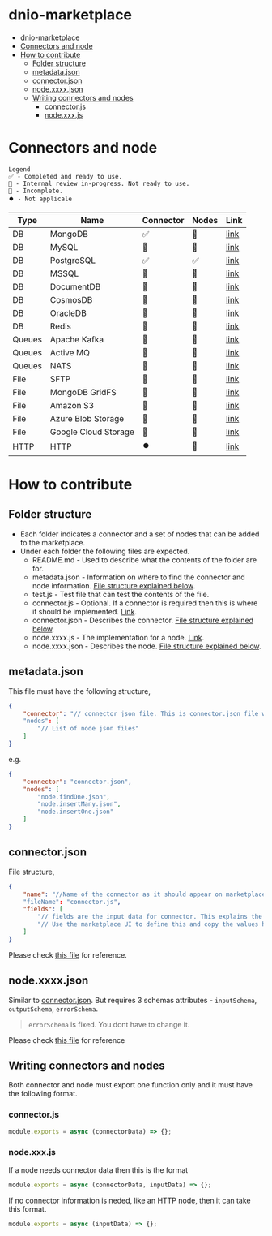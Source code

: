 # dnio-marketplace

- [dnio-marketplace](#dnio-marketplace)
- [Connectors and node](#connectors-and-node)
- [How to contribute](#how-to-contribute)
	- [Folder structure](#folder-structure)
	- [metadata.json](#metadatajson)
	- [connector.json](#connectorjson)
	- [node.xxxx.json](#nodexxxxjson)
	- [Writing connectors and nodes](#writing-connectors-and-nodes)
		- [connector.js](#connectorjs)
		- [node.xxx.js](#nodexxxjs)


# Connectors and node

```
Legend
✅ - Completed and ready to use.
🔶 - Internal review in-progress. Not ready to use.
🔴 - Incomplete.
⏺️ - Not applicale
```

| Type | Name | Connector | Nodes | Link |
|--|--|--|--|--|
| DB | MongoDB | ✅ | 🔶 | [link](./MongoDB/README.md) | 
| DB | MySQL | 🔶 | 🔶 | [link](./MySQL/README.md) | 
| DB | PostgreSQL | ✅ | ✅ | [link](./PostgreSQL/README.md) | 
| DB | MSSQL | 🔴 | 🔴 | [link](./mongodb/README.md) | 
| DB | DocumentDB | 🔴 | 🔴 | [link](./mongodb/README.md) | 
| DB | CosmosDB | 🔴 | 🔴 | [link](./mongodb/README.md) | 
| DB | OracleDB | 🔴 | 🔴 | [link](./mongodb/README.md) | 
| DB | Redis | 🔴 | 🔴 | [link](./mongodb/README.md) | 
| Queues | Apache Kafka | 🔴 | 🔴 | [link](./mongodb/README.md) | 
| Queues | Active MQ | 🔴 | 🔴 | [link](./mongodb/README.md) | 
| Queues | NATS | 🔴 | 🔴 | [link](./mongodb/README.md) | 
| File | SFTP | 🔴 | 🔴 | [link](./mongodb/README.md) | 
| File | MongoDB GridFS | 🔴 | 🔴 | [link](./mongodb/README.md) | 
| File | Amazon S3 | 🔴 | 🔴 | [link](./mongodb/README.md) | 
| File | Azure Blob Storage | 🔴 | 🔴 | [link](./mongodb/README.md) | 
| File | Google Cloud Storage | 🔴 | 🔴 | [link](./mongodb/README.md) | 
| HTTP | HTTP | ⏺️ | 🔴 | [link](./mongodb/README.md) | 

# How to contribute

## Folder structure
* Each folder indicates a connector and a set of nodes that can be added to the marketplace.
* Under each folder the following files are expected.
  * README.md - Used to describe what the contents of the folder are for.
  * metadata.json - Information on where to find the connector and node information. [File structure explained below](#metadatajson).
  * test.js - Test file that can test the contents of the file.
  * connector.js - Optional. If a connector is required then this is where it should be implemented. [Link](#connectorjs).
  * connector.json - Describes the connector. [File structure explained below](#connectorjson).
  * node.xxxx.js - The implementation for a node. [Link](#nodexxxjs).
  * node.xxxx.json - Describes the node. [File structure explained below](#nodexxxxjson).

## metadata.json

This file must have the following structure, 

```json
{
	"connector": "// connector json file. This is connector.json file where moe information regarding the connector can be found,"
	"nodes": [
		"// List of node json files"
	]
}
```

e.g.

```json
{
	"connector": "connector.json",
	"nodes": [
		"node.findOne.json",
		"node.insertMany.json",
		"node.insertOne.json"
	]
}
```

## connector.json

File structure, 

```json
{
	"name": "//Name of the connector as it should appear on marketplace,"
	"fileName": "connector.js",
	"fields": [
		"// fields are the input data for connector. This explains the each input field and their type."
		"// Use the marketplace UI to define this and copy the values here."
	]
}
```

Please check [this file](./MongoDB/connector.json) for reference.

## node.xxxx.json

Similar to [connector.json](#connectorjson). But requires 3 schemas attributes - `inputSchema`, `outputSchema`, `errorSchema`.

> `errorSchema` is fixed. You dont have to change it.

Please check [this file](./MongoDB/node.insertMany.json) for reference


## Writing connectors and nodes

Both connector and node must export one function only and it must have the following format.

### connector.js

```js
module.exports = async (connectorData) => {};
```

### node.xxx.js

If a node needs connector data then this is the format
```js
module.exports = async (connectorData, inputData) => {};
```

If no connector information is neded, like an HTTP node, then it can take this format.
```js
module.exports = async (inputData) => {};
```